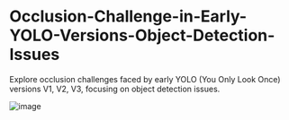 # Occlusion-Challenge-in-Early-YOLO-Versions-Object-Detection-Issues
Explore occlusion challenges faced by early YOLO (You Only Look Once) versions V1, V2, V3, focusing on object detection issues.

![image](https://github.com/shradhautk/Occlusion-Challenge-in-Early-YOLO-Versions-Object-Detection-Issues/assets/101154495/8535b410-b514-4fd5-884d-01061a2a2d04)
